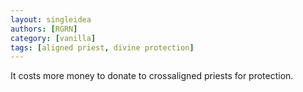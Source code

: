 ```yaml
---
layout: singleidea
authors: [RGRN]
category: [vanilla]
tags: [aligned priest, divine protection]
---
```

It costs more money to donate to crossaligned priests for protection.

